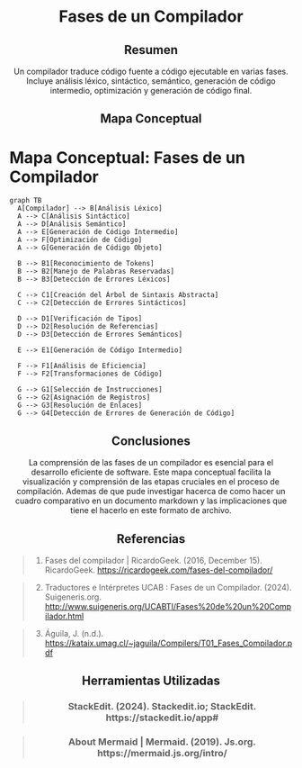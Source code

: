 <h1 align="center">Fases de un Compilador</h1>

<h2 align="center">Resumen</h2>
<p align="center">Un compilador traduce código fuente a código ejecutable en varias fases. Incluye análisis léxico, sintáctico, semántico, generación de código intermedio, optimización y generación de código final.</p>

<h2 align="center">Mapa Conceptual</h2>

   
# Mapa Conceptual: Fases de un Compilador

```mermaid
graph TB
  A[Compilador] --> B[Análisis Léxico]
  A --> C[Análisis Sintáctico]
  A --> D[Análisis Semántico]
  A --> E[Generación de Código Intermedio]
  A --> F[Optimización de Código]
  A --> G[Generación de Código Objeto]
  
  B --> B1[Reconocimiento de Tokens]
  B --> B2[Manejo de Palabras Reservadas]
  B --> B3[Detección de Errores Léxicos]
  
  C --> C1[Creación del Árbol de Sintaxis Abstracta]
  C --> C2[Detección de Errores Sintácticos]
  
  D --> D1[Verificación de Tipos]
  D --> D2[Resolución de Referencias]
  D --> D3[Detección de Errores Semánticos]
  
  E --> E1[Generación de Código Intermedio]
  
  F --> F1[Análisis de Eficiencia]
  F --> F2[Transformaciones de Código]
  
  G --> G1[Selección de Instrucciones]
  G --> G2[Asignación de Registros]
  G --> G3[Resolución de Enlaces]
  G --> G4[Detección de Errores de Generación de Código]
  ```

<h2 align="center">Conclusiones</h2>
<p align="center">La comprensión de las fases de un compilador es esencial para el desarrollo eficiente de software. Este mapa conceptual facilita la visualización y comprensión de las etapas cruciales en el proceso de compilación. Ademas de que pude investigar hacerca de como hacer un cuadro comparativo en un documento markdown y las implicaciones que tiene el hacerlo en este formato de archivo.</p>

<h2 align="center">Referencias</h2>
<p align="center">
 

 >1. Fases del compilador | RicardoGeek. (2016, December 15). RicardoGeek. https://ricardogeek.com/fases-del-compilador/
  
 >2. Traductores e Intérpretes UCAB : Fases de un Compilador. (2024). Suigeneris.org. http://www.suigeneris.org/UCABTI/Fases%20de%20un%20Compilador.html
 
 >3. Águila, J. (n.d.). https://kataix.umag.cl/~jaguila/Compilers/T01_Fases_Compilador.pdf
  
   <h2 align="center">Herramientas Utilizadas</h2>
   
   ><h3 align="center">StackEdit. (2024). Stackedit.io; StackEdit. https://stackedit.io/app#</h3>

   ><h3 align="center">About Mermaid | Mermaid. (2019). Js.org. https://mermaid.js.org/intro/</h3>
</p>

